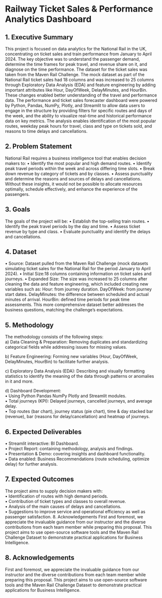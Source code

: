 # Railway Ticket Sales & Performance Analytics Dashboard
## 1. Executive Summary
This project is focused on data analytics for the National Rail in the UK, concentrating on ticket sales and train performance from January to April 2024. The key objective was to understand the passenger demand, determine the time frames for peak travel, and revenue share on it, and diagnose on the time performance.
The dataset for the ticket sales was taken from the Maven Rail Challenge. The mock dataset as part of the National Rail ticket sales had 18 columns and was increased to 25 columns through Exploratory Data Analysis (EDA) and feature engineering by adding important attributes like Hour, DayOfWeek, DelayMinutes, and HourBin. These changes enabled better understanding of the travel and performance data.
The performance and ticket sales forecaster dashboard were powered by Python, Pandas, NumPy, Plotly, and Streamlit to allow data users to engage in the structure by providing filters for specific routes and days of the week, and the ability to visualize real-time and historical performance data on key metrics. The analysis enables identification of the most popular routes, weekday peak hours for travel, class and type on tickets sold, and reasons to time delays and cancellations.
## 2. Problem Statement
National Rail requires a business intelligence tool that enables decision makers to:
•	Identify the most popular and high demand routes.
•	Identify peak travel periods within the week and across differing time slots.
•	Break down revenue by category of tickets and by classes.
•	Assess punctuality and determine the reasons and sources of delays and cancellations.
Without these insights, it would not be possible to allocate resources optimally, schedule effectively, and enhance the experience of the passengers.
## 3. Goals
The goals of the project will be:
•	Establish the top-selling train routes.
•	Identify the peak travel periods by the day and time.
•	Assess ticket revenue by type and class.
•	Evaluate punctuality and identify the delays and cancellations.
## 4. Dataset
•	Source: Dataset pulled from the Maven Rail Challenge (mock datasets simulating ticket sales for the National Rail for the period January to April 2024).
•	Initial Size:18 columns containing information on ticket sales and journeys.
•	Expanded Size: The size was increased to 25 columns after cleaning the data and feature engineering, which included creating new variables such as:
Hour: from journey duration.
DayOfWeek: from journey start dates.
DelayMinutes: the difference between scheduled and actual minutes of arrival.
HourBin: defined time periods for peak time assessments.
This more comprehensive dataset better addresses the business questions, matching the challenge’s expectations.
## 5. Methodology  
The methodology consists of the following steps:  
a)	Data Cleaning & Preparation: Removing duplicates and standardizing categorical fields while addressing issues for missing values.  

b)	 Feature Engineering: Forming new variables (Hour, DayOfWeek, DelayMinutes, HourBin) to facilitate further analysis.  

c)	Exploratory Data Analysis (EDA): Describing and visually formatting statistics to identify the meaning of the data through patterns or anomalies in it and more.  

d)	 Dashboard Development:  
•	Using Python Pandas NumPy Plotly and Streamlit modules.  
•	Total journeys (KPI): Delayed journeys, cancelled journeys, and average delay.  
•	Top routes (bar chart), journey status (pie chart), time & day stacked bar (revenue), bar (reasons for delay/cancellation) and heatmap of journeys.  
## 6. Expected Deliverables  
•	Streamlit interactive: BI Dashboard.  
•	Project Report: containing methodology, analysis and findings.  
•	Presentation & Demo: covering insights and dashboard functionality.  
•	Data enabled: Business Recommendations (route scheduling, optimize delay) for further analysis.  
## 7. Expected Outcomes  
The project aims to supply decision makers with:  
•	Identification of routes with high demand periods.  
•	Contribution of ticket types and classes to overall revenue.  
•	Analysis of the main causes of delays and cancellations.  
•	Suggestions to improve service and operational efficiency as well as passenger satisfaction.
8. Acknowledgements
First and foremost, we appreciate the invaluable guidance from our instructor and the diverse contributions from each team member while preparing this proposal. This project aims to use open-source software tools and the Maven Rail Challenge Dataset to demonstrate practical applications for Business Intelligence.
## 8. Acknowledgements
First and foremost, we appreciate the invaluable guidance from our instructor and the diverse contributions from each team member while preparing this proposal. This project aims to use open-source software tools and the Maven Rail Challenge Dataset to demonstrate practical applications for Business Intelligence.


